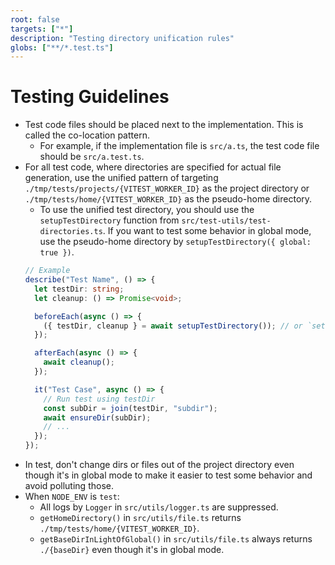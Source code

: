```yaml
---
root: false
targets: ["*"]
description: "Testing directory unification rules"
globs: ["**/*.test.ts"]
---
```


# Testing Guidelines

- Test code files should be placed next to the implementation. This is called the co-location pattern.
    - For example, if the implementation file is `src/a.ts`, the test code file should be `src/a.test.ts`.
- For all test code, where directories are specified for actual file generation, use the unified pattern of targeting `./tmp/tests/projects/{VITEST_WORKER_ID}` as the project directory or `./tmp/tests/home/{VITEST_WORKER_ID}` as the pseudo-home directory.
    - To use the unified test directory, you should use the `setupTestDirectory` function from `src/test-utils/test-directories.ts`. If you want to test some behavior in global mode, use the pseudo-home directory by `setupTestDirectory({ global: true })`.
    ```typescript
    // Example
    describe("Test Name", () => {
      let testDir: string;
      let cleanup: () => Promise<void>;

      beforeEach(async () => {
        ({ testDir, cleanup } = await setupTestDirectory()); // or `setupTestDirectory({ global: true })`
      });

      afterEach(async () => {
        await cleanup();
      });

      it("Test Case", async () => {
        // Run test using testDir
        const subDir = join(testDir, "subdir");
        await ensureDir(subDir);
        // ...
      });
    });
    ```
- In test, don't change dirs or files out of the project directory even though it's in global mode to make it easier to test some behavior and avoid polluting those.
- When `NODE_ENV` is `test`:
  - All logs by `Logger` in `src/utils/logger.ts` are suppressed.
  - `getHomeDirectory()` in `src/utils/file.ts` returns `./tmp/tests/home/{VITEST_WORKER_ID}`.
  - `getBaseDirInLightOfGlobal()` in `src/utils/file.ts` always returns `./{baseDir}` even though it's in global mode.

